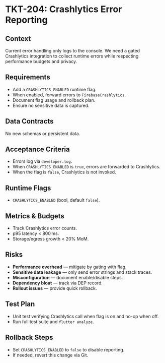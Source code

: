 # TKT-204: Crashlytics Error Reporting

## Context
Current error handling only logs to the console. We need a gated Crashlytics
integration to collect runtime errors while respecting performance budgets and
privacy.

## Requirements
- Add a `CRASHLYTICS_ENABLED` runtime flag.
- When enabled, forward errors to `FirebaseCrashlytics`.
- Document flag usage and rollback plan.
- Ensure no sensitive data is captured.

## Data Contracts
No new schemas or persistent data.

## Acceptance Criteria
- Errors log via `developer.log`.
- When `CRASHLYTICS_ENABLED` is `true`, errors are forwarded to Crashlytics.
- When the flag is `false`, Crashlytics is not invoked.

## Runtime Flags
- `CRASHLYTICS_ENABLED` (bool, default `false`).

## Metrics & Budgets
- Track Crashlytics error counts.
- p95 latency < 800 ms.
- Storage/egress growth < 20% MoM.

## Risks
- **Performance overhead** — mitigate by gating with flag.
- **Sensitive data leakage** — only send error strings and stack traces.
- **Misconfiguration** — document enable/disable steps.
- **Dependency bloat** — track via DEP record.
- **Rollout issues** — provide quick rollback.

## Test Plan
- Unit test verifying Crashlytics call when flag is on and no-op when off.
- Run full test suite and `flutter analyze`.

## Rollback Steps
- Set `CRASHLYTICS_ENABLED` to `false` to disable reporting.
- If needed, revert this change via Git.
